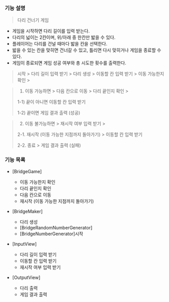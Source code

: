 ### 기능 설명
> 다리 건너기 게임

- 게임을 시작하면 다리 길이를 입력 받는다.
- 다리의 넓이는 2칸이며, 위/아래 중 한칸만 밟을 수 있다.
- 플레이어는 다리를 건널 때마다 밟을 칸을 선택한다.
- 밟을 수 있는 칸을 맞히면 건너갈 수 있고, 틀리면 다시 맞히거나 게임을 종료할 수 있다.
- 게임이 종료되면 게임 성공 여부와 총 시도한 횟수를 출력한다.


> 시작 > 다리 길이 입력 받기 > 다리 생성 > 이동할 칸 입력 받기 > 이동 가능한지 확인 >

> 1) 이동 가능하면 > 다음 칸으로 이동 > 다리 끝인지 확인 >
> 
> 1-1) 끝이 아니면 이동할 칸 입력 받기
> 
> 1-2) 끝이면 게임 결과 출력 (성공)

> 2) 이동 불가능하면 > 재시작 여부 입력 받기 >
> 
> 2-1. 재시작 (이동 가능한 지점까지 돌아가기) > 이동할 칸 입력 받기
> 
> 2-2. 종료 > 게임 결과 출력 (실패)


### 기능 목록

- [BridgeGame]
  - 이동 가능한지 확인
  - 다리 끝인지 확인
  - 다음 칸으로 이동
  - 재시작 (이동 가능한 지점까지 돌아가기)


- [BridgeMaker]
  - 다리 생성
  - [BridgeRandomNumberGenerator]
  - [BridgeNumberGenerator]시작


- [InputView]
  - 다리 길이 입력 받기
  - 이동할 칸 입력 받기
  - 재시작 여부 입력 받기


- [OutputView]
  - 다리 출력
  - 게임 결과 출력